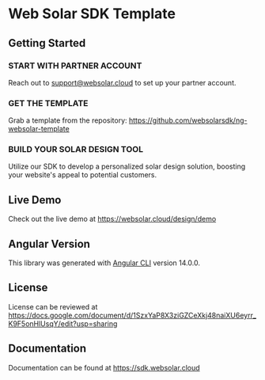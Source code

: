 # Web Solar SDK Template

## Getting Started

### START WITH PARTNER ACCOUNT
Reach out to support@websolar.cloud to set up your partner account.

### GET THE TEMPLATE

Grab a template from the repository: https://github.com/websolarsdk/ng-websolar-template

### BUILD YOUR SOLAR DESIGN TOOL
Utilize our SDK to develop a personalized solar design solution, boosting your website's appeal to potential customers.

## Live Demo

Check out the live demo at https://websolar.cloud/design/demo

## Angular Version 

This library was generated with [Angular CLI](https://github.com/angular/angular-cli) version 14.0.0.

## License

License can be reviewed at https://docs.google.com/document/d/1SzxYaP8X3ziGZCeXkj48naiXU6eyrr_K9F5onHlUsqY/edit?usp=sharing


## Documentation

Documentation can be found at https://sdk.websolar.cloud
